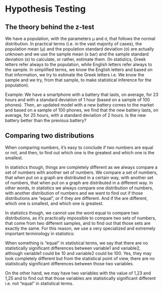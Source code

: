 # Hypothesis Testing

## The theory behind the z-test

We have a population, with the parameters μ and σ, that follows the normal distribution. In practical terms (i.e. in the vast majority of cases), the population mean (μ) and the population standard deviation (σ) are actually unknown and we use the sample mean (x bar) and the sample standard deviation (s) to calculate, or rather, estimate them.
(In statistics, Greek letters refer always to the population, while English letters refer always to the sample. In simplified terms, we know the English letters and based on that information, we try to estimate the Greek letters i.e. We know the sample and we try, from that sample, to make statistical inference for the population).
 
Example:
We have a smartphone with a battery that lasts, on average, for 23 hours and with a standard deviation of 1 hour (based on a sample of 100 phones).
Then, an updated model with a new battery comes to the market and based on a sample of 100 phones, we find that the new battery lasts, on average, for 25 hours, with a standard deviation of 2 hours.
Is the new battery better than the previous battery?

## Comparing two distributions

When comparing numbers, it’s easy to conclude if two numbers are equal or not, and then, to find out which one is the greatest and which one is the smallest.  

In statistics though, things are completely different as we always compare a set of numbers with another set of numbers. We compare a set of numbers, that when put on a graph are distributed in a certain way, with another set of numbers, that when put on a graph are distributed in a different way. In other words, in statistics we always compare one distribution of numbers, with another distribution of numbers and we want to find out if those distributions are “equal”, or if they are different. And if the are different, which one is smallest, and which one is greatest.  

In statistics though, we cannot use the word equal to compare two distributions, as it’s practically impossible to compare two sets of numbers, that come from two different samples, and to find out that those sets are exactly the same.
For this reason, we use a very specialized and extremely important terminology in statistics:  

When something is “equal” in statistical terms, we say that there are no statistically significant differences between variable1 and variable2, although variable1 could be 10 and variable2 could be 100. Yes, they may look completely different but from the statistical point of view, there are no statistically significant differences between those two variables.  

On the other hand, we may have two variables with the value of 1,23 and 1,25 and to find out that those variables are statistically significant different i.e. not “equal” in statistical terms.

